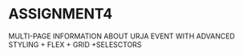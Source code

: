 # ASSIGNMENT4
MULTI-PAGE INFORMATION ABOUT URJA EVENT WITH ADVANCED STYLING + FLEX + GRID +SELESCTORS

